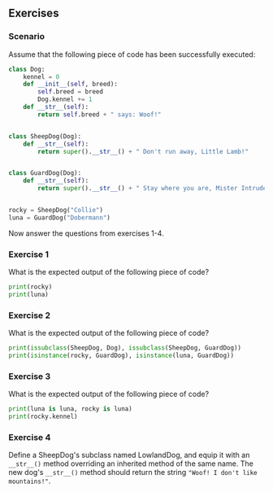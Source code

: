 ## Exercises
### Scenario

Assume that the following piece of code has been successfully executed:
```python
class Dog:
    kennel = 0
    def __init__(self, breed):
        self.breed = breed
        Dog.kennel += 1
    def __str__(self):
        return self.breed + " says: Woof!"


class SheepDog(Dog):
    def __str__(self):
        return super().__str__() + " Don't run away, Little Lamb!"


class GuardDog(Dog):
    def __str__(self):
        return super().__str__() + " Stay where you are, Mister Intruder!"


rocky = SheepDog("Collie")
luna = GuardDog("Dobermann")
```
Now answer the questions from exercises 1-4.

### Exercise 1

What is the expected output of the following piece of code?
```python
print(rocky)
print(luna)
```
### Exercise 2

What is the expected output of the following piece of code?
```python
print(issubclass(SheepDog, Dog), issubclass(SheepDog, GuardDog))
print(isinstance(rocky, GuardDog), isinstance(luna, GuardDog))
```
### Exercise 3

What is the expected output of the following piece of code?
```python
print(luna is luna, rocky is luna)
print(rocky.kennel)
```
### Exercise 4

Define a SheepDog's subclass named LowlandDog, and equip it with an `__str__()` method overriding an inherited method of the same name. The new dog's `__str__()` method should return the string `"Woof! I don't like mountains!"`.
